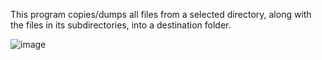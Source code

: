 This program copies/dumps all files from a selected directory, along with the files in its subdirectories, into a destination folder.

![image](https://github.com/user-attachments/assets/75b1e79e-8ed7-4e7d-a811-8a160ff20c4f)
